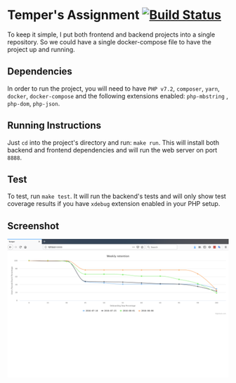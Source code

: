 # Temper's Assignment [![Build Status](https://travis-ci.org/soheily98/temper-assignment.svg?branch=master)](https://travis-ci.org/soheily98/temper-assignment)
To keep it simple, I put both frontend and backend projects into a single repository. So we could have a single docker-compose file to have the project up and running.

## Dependencies
In order to run the project, you will need to have `PHP v7.2`, `composer`, `yarn`, `docker`, `docker-compose`  and the following extensions enabled:  `php-mbstring` , `php-dom`, `php-json`.

## Running Instructions
Just `cd` into the project's directory and run: `make run`. This will install both backend and frontend dependencies and will run the web server on port `8888`.

## Test
To test, run `make test`. It will run the backend's tests and will only show test coverage results if you have `xdebug` extension enabled in your PHP setup.

## Screenshot
![an Screenshot](Screenshot.png)
